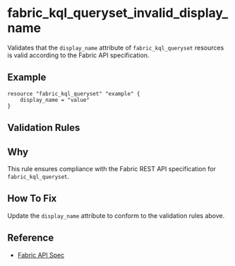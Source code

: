 # fabric_kql_queryset_invalid_display_name

Validates that the `display_name` attribute of `fabric_kql_queryset` resources is valid according to the Fabric API specification.

## Example

```hcl
resource "fabric_kql_queryset" "example" {
    display_name = "value"
}
```

## Validation Rules



## Why

This rule ensures compliance with the Fabric REST API specification for `fabric_kql_queryset`.

## How To Fix

Update the `display_name` attribute to conform to the validation rules above.

## Reference

- [Fabric API Spec](https://github.com/microsoft/fabric-rest-api-specs/tree/main/kqlQueryset/definitions.json)
